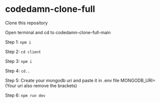 # codedamn-clone-full

Clone this repository

Open terminal and cd to codedamn-clone-full-main

Step 1: `npm i`


Step 2: `cd client`


Step 3: `npm i`


Step 4: `cd..`


Step 5: Create your mongodb uri and paste it in .env file MONGODB_URI=(Your uri also remove the brackets)


Step 6: `npm run dev`


